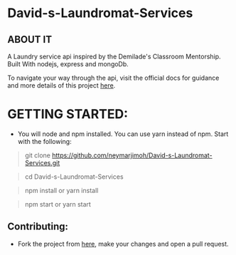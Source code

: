 # David-s-Laundromat-Services

## ABOUT IT
A Laundry service api inspired by the Demilade's Classroom Mentorship. Built With nodejs, express and mongoDb.

To navigate your way through the api, visit the official docs for guidance and more details of this project [here](https://documenter.getpostman.com/view/8239792/Szf9WnFo?version=latest).

# GETTING STARTED:
+ You will node and npm installed. You can use yarn instead of npm. Start with the following:

> git clone https://github.com/neymarjimoh/David-s-Laundromat-Services.git

> cd David-s-Laundromat-Services

> npm install or yarn install

> npm start or yarn start

## Contributing:

+ Fork the project from [here](https://github.com/neymarjimoh/David-s-Laundromat-Services.git), make your changes and open a pull request.
